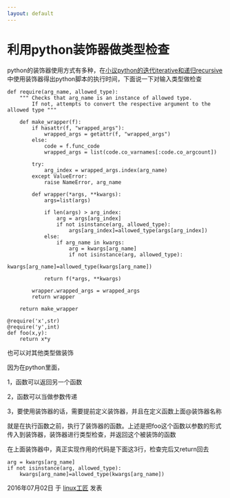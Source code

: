 ```yaml
---
layout: default
---
```


# 利用python装饰器做类型检查

python的装饰器使用方式有多种，在[小议python的迭代iterative和递归recursive](https://bbotte.github.io/python_project/python-iterative-and-recursive/)中使用装饰器得出python脚本的执行时间，下面说一下对输入类型做检查

```
def require(arg_name, allowed_type):
    """ Checks that arg_name is an instance of allowed type. 
        If not, attempts to convert the respective argument to the allowed type """
 
    def make_wrapper(f):
        if hasattr(f, "wrapped_args"):
            wrapped_args = getattr(f, "wrapped_args")
        else:
            code = f.func_code
            wrapped_args = list(code.co_varnames[:code.co_argcount])
 
        try:
            arg_index = wrapped_args.index(arg_name)
        except ValueError:
            raise NameError, arg_name
 
        def wrapper(*args, **kwargs):
            args=list(args)
 
            if len(args) > arg_index:
                arg = args[arg_index]
                if not isinstance(arg, allowed_type):
                    args[arg_index]=allowed_type(args[arg_index])
            else:
                if arg_name in kwargs:
                    arg = kwargs[arg_name]
                    if not isinstance(arg, allowed_type):
                        kwargs[arg_name]=allowed_type(kwargs[arg_name])
 
            return f(*args, **kwargs)
 
        wrapper.wrapped_args = wrapped_args
        return wrapper
 
    return make_wrapper
```

```
@require('x',str)
@require('y',int)
def foo(x,y):
    return x*y
```

也可以对其他类型做装饰

因为在python里面，

1，函数可以返回另一个函数

2，函数可以当做参数传递

3，要使用装饰器的话，需要提前定义装饰器，并且在定义函数上面@装饰器名称

就是在执行函数之前，执行了装饰器的函数。上述是把foo这个函数以参数的形式传入到装饰器，装饰器进行类型检查，并返回这个被装饰的函数

在上面装饰器中，真正实现作用的代码是下面这3行，检查完后又return回去

```
arg = kwargs[arg_name]
if not isinstance(arg, allowed_type):
    kwargs[arg_name]=allowed_type(kwargs[arg_name])
```

2016年07月02日 于 [linux工匠](https://bbotte.github.io/) 发表




























